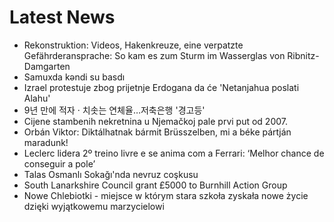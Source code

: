# Latest News
-  Rekonstruktion: Videos, Hakenkreuze, eine verpatzte Gefährderansprache: So kam es zum Sturm im Wasserglas von Ribnitz-Damgarten
-  Samuxda kəndi su basdı
-  Izrael protestuje zbog prijetnje Erdogana da će 'Netanjahua poslati Alahu'
-  9년 만에 적자 · 치솟는 연체율…저축은행 '경고등'
-  Cijene stambenih nekretnina u Njemačkoj pale prvi put od 2007.
-  Orbán Viktor: Diktálhatnak bármit Brüsszelben, mi a béke pártján maradunk!
-  Leclerc lidera 2º treino livre e se anima com a Ferrari: ‘Melhor chance de conseguir a pole’
-  Talas Osmanlı Sokağı'nda nevruz coşkusu
-  South Lanarkshire Council grant £5000 to Burnhill Action Group
-  Nowe Chlebiotki - miejsce w którym stara szkoła zyskała nowe życie dzięki wyjątkowemu marzycielowi
